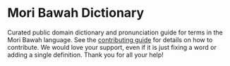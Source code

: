 
# Mori Bawah Dictionary

Curated public domain dictionary and pronunciation guide for terms in the Mori Bawah language. See the [contributing guide](https://github.com/drumworkteam/term/blob/make/.github/contributing.md) for details on how to contribute. We would love your support, even if it is just fixing a word or adding a single definition. Thank you for all your help!